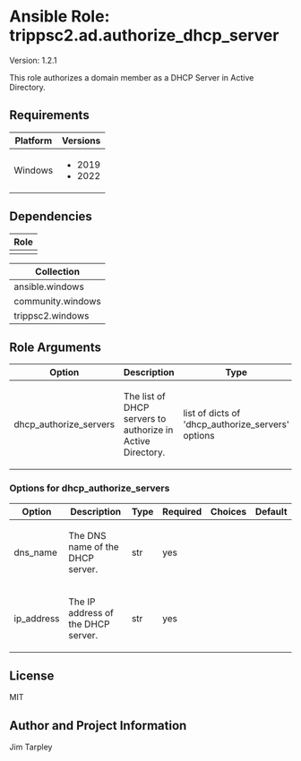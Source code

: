 <!-- BEGIN_ANSIBLE_DOCS -->

# Ansible Role: trippsc2.ad.authorize_dhcp_server
Version: 1.2.1

This role authorizes a domain member as a DHCP Server in Active Directory.

## Requirements

| Platform | Versions |
| -------- | -------- |
| Windows | <ul><li>2019</li><li>2022</li></ul> |

## Dependencies
| Role |
| ---- |
|  |

| Collection |
| ---------- |
| ansible.windows |
| community.windows |
| trippsc2.windows |

## Role Arguments
|Option|Description|Type|Required|Choices|Default|
|---|---|---|---|---|---|
| dhcp_authorize_servers | <p>The list of DHCP servers to authorize in Active Directory.</p> | list of dicts of 'dhcp_authorize_servers' options | yes |  |  |

### Options for dhcp_authorize_servers
|Option|Description|Type|Required|Choices|Default|
|---|---|---|---|---|---|
| dns_name | <p>The DNS name of the DHCP server.</p> | str | yes |  |  |
| ip_address | <p>The IP address of the DHCP server.</p> | str | yes |  |  |


## License
MIT

## Author and Project Information
Jim Tarpley
<!-- END_ANSIBLE_DOCS -->
